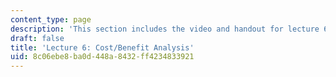 ```yaml
---
content_type: page
description: 'This section includes the video and handout for lecture 6. '
draft: false
title: 'Lecture 6: Cost/Benefit Analysis'
uid: 8c06ebe8-ba0d-448a-8432-ff4234833921
---
```

